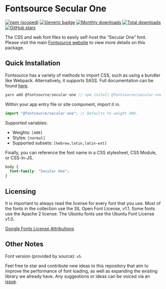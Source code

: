 # Fontsource Secular One

[![npm (scoped)](https://img.shields.io/npm/v/@fontsource/secular-one?color=brightgreen)](https://www.npmjs.com/package/@fontsource/secular-one) [![Generic badge](https://img.shields.io/badge/fontsource-passing-brightgreen)](https://github.com/fontsource/fontsource) [![Monthly downloads](https://badgen.net/npm/dm/@fontsource/secular-one)](https://github.com/fontsource/fontsource) [![Total downloads](https://badgen.net/npm/dt/@fontsource/secular-one)](https://github.com/fontsource/fontsource) [![GitHub stars](https://img.shields.io/github/stars/fontsource/fontsource.svg?style=social&label=Star)](https://github.com/fontsource/fontsource/stargazers)

The CSS and web font files to easily self-host the “Secular One” font. Please visit the main [Fontsource website](https://fontsource.org/fonts/secular-one) to view more details on this package.

## Quick Installation

Fontsource has a variety of methods to import CSS, such as using a bundler like Webpack. Alternatively, it supports SASS. Full documentation can be found [here](https://fontsource.org/docs/introduction).

```javascript
yarn add @fontsource/secular-one // npm install @fontsource/secular-one
```

Within your app entry file or site component, import it in.

```javascript
import "@fontsource/secular-one"; // Defaults to weight 400.
```

Supported variables:

- Weights: `[400]`
- Styles: `[normal]`
- Supported subsets: `[hebrew,latin,latin-ext]`

Finally, you can reference the font name in a CSS stylesheet, CSS Module, or CSS-in-JS.

```css
body {
  font-family: "Secular One";
}
```

## Licensing

It is important to always read the license for every font that you use.
Most of the fonts in the collection use the SIL Open Font License, v1.1. Some fonts use the Apache 2 license. The Ubuntu fonts use the Ubuntu Font License v1.0.

[Google Fonts License Attributions](https://fonts.google.com/attribution)

## Other Notes

Font version (provided by source): `v5`.

Feel free to star and contribute new ideas to this repository that aim to improve the performance of font loading, as well as expanding the existing library we already have. Any suggestions or ideas can be voiced via an [issue](https://github.com/fontsource/fontsource/issues).
